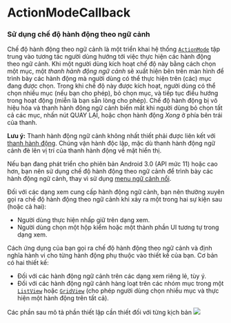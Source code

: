 # ActionModeCallback
<h3 id="CAB">Sử dụng chế độ hành động theo ngữ cảnh</h3>
Chế độ hành động theo ngữ cảnh là một triển khai hệ thống <code><a href="https://developer.android.com/reference/android/view/ActionMode.html?hl=vi">ActionMode</a></code> tập trung vào tương tác người dùng hướng tới việc thực hiện các hành động theo ngữ cảnh. Khi một người dùng kích hoạt chế độ này bằng cách chọn một mục, một <em>thanh hành động ngữ cảnh</em> sẽ xuất hiện bên trên màn hình để trình bày các hành động mà người dùng có thể thực hiện trên (các) mục đang được chọn. Trong khi chế độ này được kích hoạt, người dùng có thể chọn nhiều mục (nếu bạn cho phép), bỏ chọn mục, và tiếp tục điều hướng trong hoạt động (miễn là bạn sẵn lòng cho phép). Chế độ hành động bị vô hiệu hóa và thanh hành động ngữ cảnh biến mất khi người dùng bỏ chọn tất cả các mục, nhấn nút QUAY LẠI, hoặc chọn hành động <em>Xong</em> ở phía bên trái của thanh.
<p class="note"><strong>Lưu ý:</strong> Thanh hành động ngữ cảnh không nhất thiết phải được liên kết với <a href="https://developer.android.com/guide/topics/ui/actionbar.html?hl=vi">thanh hành động</a>. Chúng vận hành độc lập, mặc dù thanh hành động ngữ cảnh đè lên vị trí của thanh hành động về mặt hiển thị.</p>
Nếu bạn đang phát triển cho phiên bản Android 3.0 (API mức 11) hoặc cao hơn, bạn nên sử dụng chế độ hành động theo ngữ cảnh để trình bày các hành động ngữ cảnh, thay vì sử dụng <a href="https://developer.android.com/guide/topics/ui/menus.html?hl=vi#FloatingContextMenu">menu ngữ cảnh nổi</a>.

Đối với các dạng xem cung cấp hành động ngữ cảnh, bạn nên thường xuyên gọi ra chế độ hành động theo ngữ cảnh khi xảy ra một trong hai sự kiện sau (hoặc cả hai):
<ul>
 	<li>Người dùng thực hiện nhấp giữ trên dạng xem.</li>
 	<li>Người dùng chọn một hộp kiểm hoặc một thành phần UI tương tự trong dạng xem.</li>
</ul>
Cách ứng dụng của bạn gọi ra chế độ hành động theo ngữ cảnh và định nghĩa hành vi cho từng hành động phụ thuộc vào thiết kế của bạn. Cơ bản có hai thiết kế:
<ul>
 	<li>Đối với các hành động ngữ cảnh trên các dạng xem riêng lẻ, tùy ý.</li>
 	<li>Đối với các hành động ngữ cảnh hàng loạt trên các nhóm mục trong một <code><a href="https://developer.android.com/reference/android/widget/ListView.html?hl=vi">ListView</a></code> hoặc <code><a href="https://developer.android.com/reference/android/widget/GridView.html?hl=vi">GridView</a></code> (cho phép người dùng chọn nhiều mục và thực hiện một hành động trên tất cả).</li>
</ul>
Các phần sau mô tả phần thiết lập cần thiết đối với từng kịch bản

<img src="https://github.com/trongcong/ActionModeCallback/blob/master/device-2017-04-04-212539.png"/>
